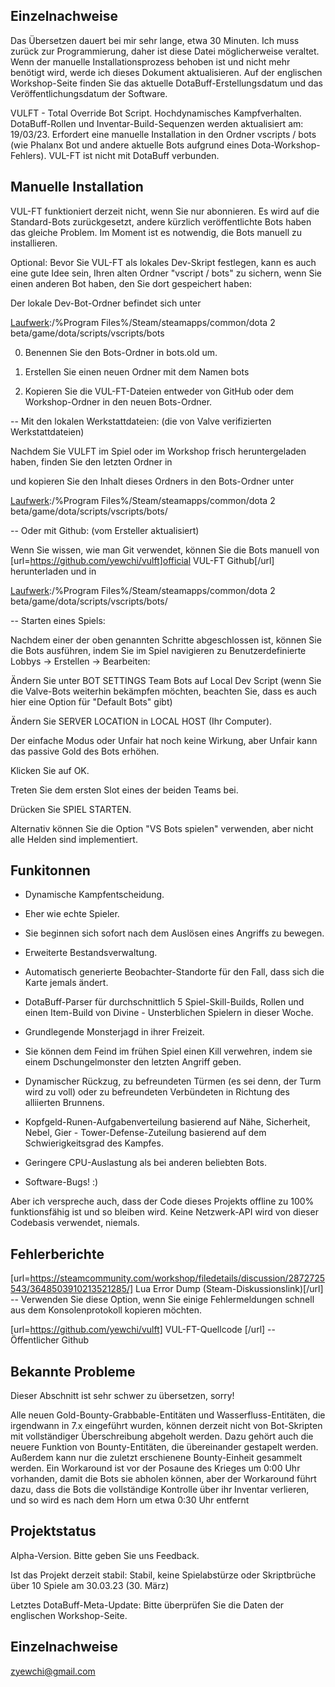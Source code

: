 ##  Einzelnachweise 

Das Übersetzen dauert bei mir sehr lange, etwa 30 Minuten. Ich muss zurück zur Programmierung, daher ist diese Datei möglicherweise veraltet. Wenn der manuelle Installationsprozess behoben ist und nicht mehr benötigt wird, werde ich dieses Dokument aktualisieren. Auf der englischen Workshop-Seite finden Sie das aktuelle DotaBuff-Erstellungsdatum und das Veröffentlichungsdatum der Software.



VULFT - Total Override Bot Script. Hochdynamisches Kampfverhalten. DotaBuff-Rollen und Inventar-Build-Sequenzen werden aktualisiert am: 19/03/23. Erfordert eine manuelle Installation in den Ordner vscripts / bots (wie Phalanx Bot und andere aktuelle Bots aufgrund eines Dota-Workshop-Fehlers). VUL-FT ist nicht mit DotaBuff verbunden.



##  Manuelle Installation 

VUL-FT funktioniert derzeit nicht, wenn Sie nur abonnieren. Es wird auf die Standard-Bots zurückgesetzt, andere kürzlich veröffentlichte Bots haben das gleiche Problem. Im Moment ist es notwendig, die Bots manuell zu installieren.



Optional: Bevor Sie VUL-FT als lokales Dev-Skript festlegen, kann es auch eine gute Idee sein, Ihren alten Ordner "vscript / bots" zu sichern, wenn Sie einen anderen Bot haben, den Sie dort gespeichert haben:

Der lokale Dev-Bot-Ordner befindet sich unter

[Laufwerk]:/%Program Files%/Steam/steamapps/common/dota 2 beta/game/dota/scripts/vscripts/bots

0) Benennen Sie den Bots-Ordner in bots.old um.

1) Erstellen Sie einen neuen Ordner mit dem Namen bots

2) Kopieren Sie die VUL-FT-Dateien entweder von GitHub oder dem Workshop-Ordner in den neuen Bots-Ordner.



-- Mit den lokalen Werkstattdateien: (die von Valve verifizierten Werkstattdateien)

Nachdem Sie VULFT im Spiel oder im Workshop frisch heruntergeladen haben, finden Sie den letzten Ordner in

[Laufwerk]:/%Programme%/Steam/steamapps/workshop/content/570/2872725543

und kopieren Sie den Inhalt dieses Ordners in den Bots-Ordner unter

[Laufwerk]:/%Program Files%/Steam/steamapps/common/dota 2 beta/game/dota/scripts/vscripts/bots/



-- Oder mit Github: (vom Ersteller aktualisiert)

Wenn Sie wissen, wie man Git verwendet, können Sie die Bots manuell von [url=https://github.com/yewchi/vulft]official VUL-FT Github[/url] herunterladen und in

[Laufwerk]:/%Program Files%/Steam/steamapps/common/dota 2 beta/game/dota/scripts/vscripts/bots/



-- Starten eines Spiels:

Nachdem einer der oben genannten Schritte abgeschlossen ist, können Sie die Bots ausführen, indem Sie im Spiel navigieren zu Benutzerdefinierte Lobbys -> Erstellen -> Bearbeiten:

Ändern Sie unter BOT SETTINGS Team Bots auf Local Dev Script (wenn Sie die Valve-Bots weiterhin bekämpfen möchten, beachten Sie, dass es auch hier eine Option für "Default Bots" gibt)

Ändern Sie SERVER LOCATION in LOCAL HOST (Ihr Computer).

Der einfache Modus oder Unfair hat noch keine Wirkung, aber Unfair kann das passive Gold des Bots erhöhen.

Klicken Sie auf OK.

Treten Sie dem ersten Slot eines der beiden Teams bei.

Drücken Sie SPIEL STARTEN.



Alternativ können Sie die Option "VS Bots spielen" verwenden, aber nicht alle Helden sind implementiert.



##  Funkitonnen 

- Dynamische Kampfentscheidung.

- Eher wie echte Spieler.

- Sie beginnen sich sofort nach dem Auslösen eines Angriffs zu bewegen.

- Erweiterte Bestandsverwaltung.

- Automatisch generierte Beobachter-Standorte für den Fall, dass sich die Karte jemals ändert.

- DotaBuff-Parser für durchschnittlich 5 Spiel-Skill-Builds, Rollen und einen Item-Build von Divine - Unsterblichen Spielern in dieser Woche.

- Grundlegende Monsterjagd in ihrer Freizeit.

- Sie können dem Feind im frühen Spiel einen Kill verwehren, indem sie einem Dschungelmonster den letzten Angriff geben.

- Dynamischer Rückzug, zu befreundeten Türmen (es sei denn, der Turm wird zu voll) oder zu befreundeten Verbündeten in Richtung des alliierten Brunnens.

- Kopfgeld-Runen-Aufgabenverteilung basierend auf Nähe, Sicherheit, Nebel, Gier - Tower-Defense-Zuteilung basierend auf dem Schwierigkeitsgrad des Kampfes.

- Geringere CPU-Auslastung als bei anderen beliebten Bots.

- Software-Bugs! :)



Aber ich verspreche auch, dass der Code dieses Projekts offline zu 100% funktionsfähig ist und so bleiben wird. Keine Netzwerk-API wird von dieser Codebasis verwendet, niemals.



##  Fehlerberichte 

[url=https://steamcommunity.com/workshop/filedetails/discussion/2872725543/3648503910213521285/] Lua Error Dump (Steam-Diskussionslink)[/url] -- Verwenden Sie diese Option, wenn Sie einige Fehlermeldungen schnell aus dem Konsolenprotokoll kopieren möchten.

[url=https://github.com/yewchi/vulft] VUL-FT-Quellcode [/url] -- Öffentlicher Github



##  Bekannte Probleme 

Dieser Abschnitt ist sehr schwer zu übersetzen, sorry!



Alle neuen Gold-Bounty-Grabbable-Entitäten und Wasserfluss-Entitäten, die irgendwann in 7.x eingeführt wurden, können derzeit nicht von Bot-Skripten mit vollständiger Überschreibung abgeholt werden. Dazu gehört auch die neuere Funktion von Bounty-Entitäten, die übereinander gestapelt werden. Außerdem kann nur die zuletzt erschienene Bounty-Einheit gesammelt werden. Ein Workaround ist vor der Posaune des Krieges um 0:00 Uhr vorhanden, damit die Bots sie abholen können, aber der Workaround führt dazu, dass die Bots die vollständige Kontrolle über ihr Inventar verlieren, und so wird es nach dem Horn um etwa 0:30 Uhr entfernt



##  Projektstatus 

Alpha-Version. Bitte geben Sie uns Feedback.

Ist das Projekt derzeit stabil: Stabil, keine Spielabstürze oder Skriptbrüche über 10 Spiele am 30.03.23 (30. März)

Letztes DotaBuff-Meta-Update: Bitte überprüfen Sie die Daten der englischen Workshop-Seite.



##  Einzelnachweise 

zyewchi@gmail.com

